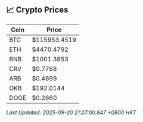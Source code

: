 ## 📈 Crypto Prices

| Coin | Price |
| ---- | ----- |
| BTC | $115953.4519 |
| ETH | $4470.4792 |
| BNB | $1001.3853 |
| CRV | $0.7768 |
| ARB | $0.4899 |
| OKB | $192.0144 |
| DOGE | $0.2660 |

_Last Updated: 2025-09-20 21:27:00.847 +0800 HKT_